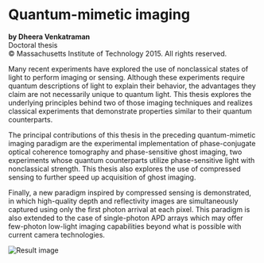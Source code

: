 Quantum-mimetic imaging
=======================

**by Dheera Venkatraman**<br/>
Doctoral thesis<br/>
&copy; Massachusetts Institute of Technology 2015. All rights reserved.

Many recent experiments have explored the use of nonclassical states of 
light to perform imaging or sensing. Although these experiments
require quantum descriptions of light to explain their behavior, the advantages they
claim are not necessarily unique to quantum light. This thesis
explores the underlying principles behind two of those imaging techniques and
realizes classical experiments that demonstrate properties similar to
their quantum counterparts.

The principal contributions of this thesis in the preceding quantum-mimetic imaging paradigm
are the experimental implementation of phase-conjugate optical
coherence tomography and phase-sensitive ghost imaging, two
experiments whose quantum counterparts utilize phase-sensitive light with nonclassical strength.
This thesis also explores the use of compressed sensing to further
speed up acquisition of ghost imaging.

Finally, a new paradigm inspired by compressed sensing is
demonstrated, in which high-quality depth and reflectivity images are
simultaneously captured using only the first photon arrival at each
pixel. This paradigm is also extended to the case of single-photon APD
arrays which may offer few-photon low-light imaging capabilities
beyond what is possible with current camera technologies.

![Result image](http://www.sciencemag.org/content/343/6166/58/F2.large.jpg)  
